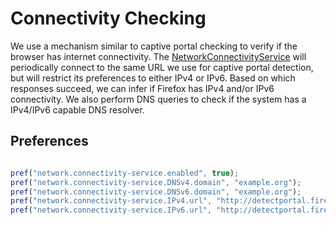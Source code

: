 # Connectivity Checking
We use a mechanism similar to captive portal checking to verify if the browser has internet connectivity. The [NetworkConnectivityService](https://searchfox.org/mozilla-central/source/netwerk/base/NetworkConnectivityService.h) will periodically connect to the same URL we use for captive portal detection, but will restrict its preferences to either IPv4 or IPv6. Based on which responses succeed, we can infer if Firefox has IPv4 and/or IPv6 connectivity. We also perform DNS queries to check if the system has a IPv4/IPv6 capable DNS resolver.

## Preferences

```js

pref("network.connectivity-service.enabled", true);
pref("network.connectivity-service.DNSv4.domain", "example.org");
pref("network.connectivity-service.DNSv6.domain", "example.org");
pref("network.connectivity-service.IPv4.url", "http://detectportal.firefox.com/success.txt?ipv4");
pref("network.connectivity-service.IPv6.url", "http://detectportal.firefox.com/success.txt?ipv6");

```
